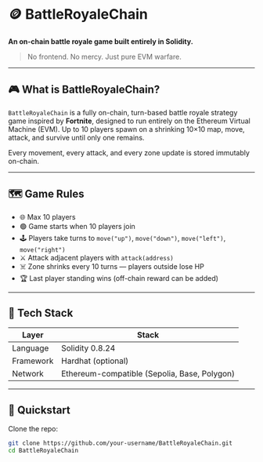 # 🪙 BattleRoyaleChain     
    
**An on-chain battle royale game built entirely in Solidity.**  
     
> No frontend. No mercy. Just pure EVM warfare.    
      
---   
 
## 🎮 What is BattleRoyaleChain?     
 
`BattleRoyaleChain` is a fully on-chain, turn-based battle royale strategy game inspired by **Fortnite**, designed to run entirely on the Ethereum Virtual Machine (EVM). Up to 10 players spawn on a shrinking 10×10 map, move, attack, and survive until only one remains.   
          
Every movement, every attack, and every zone update is stored immutably on-chain.    
   
---  
   
## 🗺️ Game Rules    
   
- 🌐 Max 10 players   
- 🟢 Game starts when 10 players join 
- 🕹️ Players take turns to `move("up")`, `move("down")`, `move("left")`, `move("right")`
- ⚔️ Attack adjacent players with `attack(address)`
- ☠️ Zone shrinks every 10 turns — players outside lose HP
- 🏆 Last player standing wins (off-chain reward can be added)

---

## 🔧 Tech Stack

| Layer     | Stack                            |
|-----------|----------------------------------|
| Language  | Solidity 0.8.24                  |
| Framework | Hardhat (optional)               |
| Network   | Ethereum-compatible (Sepolia, Base, Polygon) |

---

## 🚀 Quickstart

Clone the repo: 

```bash
git clone https://github.com/your-username/BattleRoyaleChain.git
cd BattleRoyaleChain
